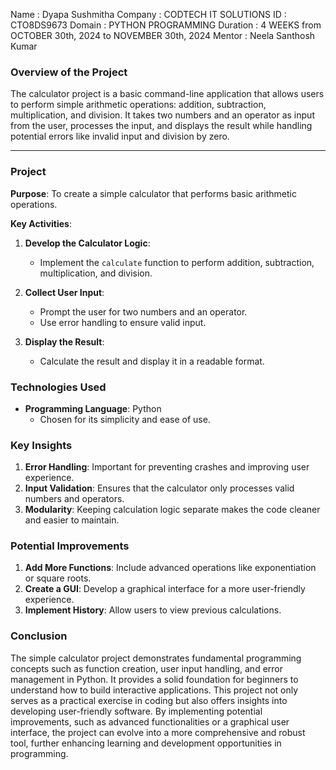 Name : Dyapa Sushmitha
Company : CODTECH IT SOLUTIONS
ID : CTO8DS9673
Domain : PYTHON PROGRAMMING
Duration : 4 WEEKS from OCTOBER 30th, 2024 to NOVEMBER 30th, 2024
Mentor : Neela Santhosh Kumar

### Overview of the Project

The calculator project is a basic command-line application that allows users to perform simple arithmetic operations:
addition, subtraction, multiplication, and division.
It takes two numbers and an operator as input from the user, processes the input, and displays the result while
handling potential errors like invalid input and division by zero.

---

### Project

**Purpose**: To create a simple calculator that performs basic arithmetic operations.

**Key Activities**:
1. **Develop the Calculator Logic**:
   - Implement the `calculate` function to perform addition, subtraction, multiplication, and division.

2. **Collect User Input**:
   - Prompt the user for two numbers and an operator.
   - Use error handling to ensure valid input.

3. **Display the Result**:
   - Calculate the result and display it in a readable format.

### Technologies Used

- **Programming Language**: Python
  - Chosen for its simplicity and ease of use.

### Key Insights

1. **Error Handling**: Important for preventing crashes and improving user experience.
2. **Input Validation**: Ensures that the calculator only processes valid numbers and operators.
3. **Modularity**: Keeping calculation logic separate makes the code cleaner and easier to maintain.

### Potential Improvements

1. **Add More Functions**: Include advanced operations like exponentiation or square roots.
2. **Create a GUI**: Develop a graphical interface for a more user-friendly experience.
3. **Implement History**: Allow users to view previous calculations.

### Conclusion

The simple calculator project demonstrates fundamental programming concepts such as function creation,
user input handling, and error management in Python. 
It provides a solid foundation for beginners to understand how to build interactive applications.
This project not only serves as a practical exercise in coding but also offers insights into developing user-friendly software.
By implementing potential improvements, such as advanced functionalities or a graphical user interface, the project can 
evolve into a more comprehensive and robust tool, further enhancing learning and development opportunities in programming.
